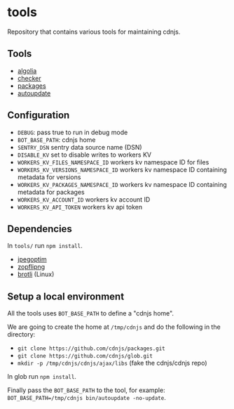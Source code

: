 # tools

Repository that contains various tools for maintaining cdnjs.

## Tools

- [algolia](./cmd/algolia)
- [checker](./cmd/checker)
- [packages](./cmd/packages)
- [autoupdate](./cmd/autoupdate)

## Configuration

- `DEBUG`: pass true to run in debug mode
- `BOT_BASE_PATH`: cdnjs home
- `SENTRY_DSN` sentry data source name (DSN)
- `DISABLE_KV` set to disable writes to workers KV
- `WORKERS_KV_FILES_NAMESPACE_ID` workers kv namespace ID for files
- `WORKERS_KV_VERSIONS_NAMESPACE_ID` workers kv namespace ID containing metadata for versions
- `WORKERS_KV_PACKAGES_NAMESPACE_ID` workers kv namespace ID containing metadata for packages
- `WORKERS_KV_ACCOUNT_ID` workers kv account ID
- `WORKERS_KV_API_TOKEN` workers kv api token

## Dependencies

In `tools/` run `npm install`.

- [jpegoptim](https://www.kokkonen.net/tjko/projects.html)
- [zopflipng](https://github.com/google/zopfli)
- [brotli](https://github.com/google/brotli) (Linux)

## Setup a local environment

All the tools uses `BOT_BASE_PATH` to define a "cdnjs home".

We are going to create the home at `/tmp/cdnjs` and do the following in the directory:
- `git clone https://github.com/cdnjs/packages.git`
- `git clone https://github.com/cdnjs/glob.git`
- `mkdir -p /tmp/cdnjs/cdnjs/ajax/libs` (fake the cdnjs/cdnjs repo)

In glob run `npm install`.

Finally pass the `BOT_BASE_PATH` to the tool, for example: `BOT_BASE_PATH=/tmp/cdnjs bin/autoupdate -no-update`.
